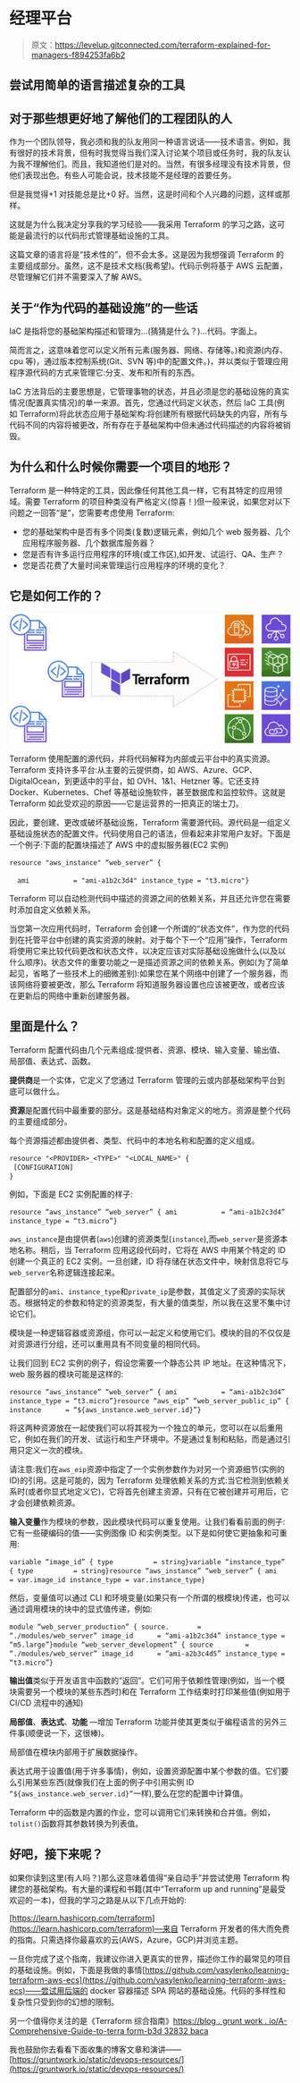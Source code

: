 # 经理平台

> 原文：<https://levelup.gitconnected.com/terraform-explained-for-managers-f894253fa6b2>

## 尝试用简单的语言描述复杂的工具

## 对于那些想更好地了解他们的工程团队的人

作为一个团队领导，我必须和我的队友用同一种语言说话——技术语言。例如，我有很好的技术背景，但有时我觉得当我们深入讨论某个项目或任务时，我的队友认为我不理解他们。而且，我知道他们是对的。当然，有很多经理没有技术背景，但他们表现出色。有些人可能会说，技术技能不是经理的首要任务。

但是我觉得+1 对技能总是比+0 好。当然，这是时间和个人兴趣的问题，这样或那样。

这就是为什么我决定分享我的学习经验——我采用 Terraform 的学习之路，这可能是最流行的以代码形式管理基础设施的工具。

这篇文章的语言将是“技术性的”，但不会太多。这是因为我想强调 Terraform 的主要组成部分。虽然，这不是技术文档(我希望)。代码示例将基于 AWS 云配置，尽管理解它们并不需要深入了解 AWS。

## 关于“作为代码的基础设施”的一些话

IaC 是指将您的基础架构描述和管理为…(猜猜是什么？)…代码。字面上。

简而言之，这意味着您可以定义所有元素(服务器、网络、存储等。)和资源(内存、cpu 等)，通过版本控制系统(Git、SVN 等)中的配置文件。)，并以类似于管理应用程序源代码的方式来管理它:分支、发布和所有的东西。

IaC 方法背后的主要思想是，它管理事物的状态，并且必须是您的基础设施的真实情况(配置真实情况)的单一来源。首先，您通过代码定义状态，然后 IaC 工具(例如 Terraform)将此状态应用于基础架构:将创建所有根据代码缺失的内容，所有与代码不同的内容将被更改，所有存在于基础架构中但未通过代码描述的内容将被销毁。

## 为什么和什么时候你需要一个项目的地形？

Terraform 是一种特定的工具，因此像任何其他工具一样，它有其特定的应用领域。需要 Terraform 的项目种类没有严格定义(惊喜！)但一般来说，如果您对以下问题之一回答“是”，您需要考虑使用 Terraform:

*   您的基础架构中是否有多个同类(复数)逻辑元素，例如几个 web 服务器、几个应用程序服务器、几个数据库服务器？
*   您是否有许多运行应用程序的环境(或工作区),如开发、试运行、QA、生产？
*   您是否花费了大量时间来管理运行应用程序的环境的变化？

## 它是如何工作的？

![](img/82315ac47b8de0f9012864e7c09f216d.png)

Terraform 使用配置的源代码，并将代码解释为内部或云平台中的真实资源。Terraform 支持许多平台:从主要的云提供商，如 AWS、Azure、GCP、DigitalOcean，到更适中的平台，如 OVH、1&1、Hetzner 等。它还支持 Docker、Kubernetes、Chef 等基础设施软件，甚至数据库和监控软件。这就是 Terraform 如此受欢迎的原因——它是运营界的一把真正的瑞士刀。

因此，要创建、更改或破坏基础设施，Terraform 需要源代码。源代码是一组定义基础设施状态的配置文件。代码使用自己的语法，但看起来非常用户友好。下面是一个例子:下面的配置块描述了 AWS 中的虚拟服务器(EC2 实例)

```
resource "aws_instance" “web_server” {

  ami           = "ami-a1b2c3d4" instance_type = "t3.micro"}
```

Terraform 可以自动检测代码中描述的资源之间的依赖关系，并且还允许您在需要时添加自定义依赖关系。

当您第一次应用代码时，Terraform 会创建一个所谓的“状态文件”，作为您的代码到在托管平台中创建的真实资源的映射。对于每个下一个“应用”操作，Terraform 将使用它来比较代码更改和状态文件，以决定应该对实际基础设施做什么(以及以什么顺序)。状态文件的重要功能之一是描述资源之间的依赖关系。例如(为了简单起见，省略了一些技术上的细微差别):如果您在某个网络中创建了一个服务器，而该网络将要被更改，那么 Terraform 将知道服务器设置也应该被更改，或者应该在更新后的网络中重新创建服务器。

## 里面是什么？

Terraform 配置代码由几个元素组成:提供者、资源、模块、输入变量、输出值、局部值、表达式、函数。

**提供商**是一个实体，它定义了您通过 Terraform 管理的云或内部基础架构平台到底可以做什么。

**资源**是配置代码中最重要的部分。这是基础结构对象定义的地方。资源是整个代码的主要组成部分。

每个资源描述都由提供者、类型、代码中的本地名称和配置的定义组成。

```
resource "<PROVIDER>_<TYPE>" "<LOCAL_NAME>" {
 [CONFIGURATION]
}
```

例如，下面是 EC2 实例配置的样子:

```
resource “aws_instance” “web_server” { ami           = “ami-a1b2c3d4” instance_type = “t3.micro”}
```

`aws_instance`是由提供者(`aws`)创建的资源类型(`instance`),而`web_server`是资源本地名称。稍后，当 Terraform 应用这段代码时，它将在 AWS 中用某个特定的 ID 创建一个真正的 EC2 实例。一旦创建，ID 将存储在状态文件中，映射信息将它与`web_server`名称逻辑连接起来。

配置部分的`ami`、`instance_type`和`private_ip`是参数，其值定义了资源的实际状态。根据特定的参数和特定的资源类型，有大量的值类型，所以我在这里不集中讨论它们。

模块是一种逻辑容器或资源组，你可以一起定义和使用它们。模块的目的不仅仅是对资源进行分组，还可以重用具有不同变量的相同代码。

让我们回到 EC2 实例的例子，假设您需要一个静态公共 IP 地址。在这种情况下，web 服务器的模块可能是这样的:

```
resource “aws_instance” “web_server” { ami           = “ami-a1b2c3d4” instance_type = “t3.micro”}resource “aws_eip” “web_server_public_ip” { instance      = “${aws_instance.web_server.id}”}
```

将这两种资源放在一起使我们可以将其视为一个独立的单元，您可以在以后重用它，例如在我们的开发、试运行和生产环境中。不是通过复制和粘贴，而是通过引用只定义一次的模块。

请注意:我们在`aws_eip`资源中指定了一个实例参数作为对另一个资源细节(实例的 ID)的引用。这是可能的，因为 Terraform 处理依赖关系的方式:当它检测到依赖关系时(或者你显式地定义它)，它将首先创建主资源，只有在它被创建并可用后，它才会创建依赖资源。

**输入变量**作为模块的参数，因此模块代码可以重复使用。让我们看看前面的例子:它有一些硬编码的值——实例图像 ID 和实例类型。以下是如何使它更抽象和可重用:

```
variable “image_id” { type          = string}variable “instance_type” { type          = string}resource “aws_instance” “web_server” { ami           = var.image_id instance_type = var.instance_type}
```

然后，变量值可以通过 CLI 和环境变量(如果只有一个所谓的根模块)传递，也可以通过调用模块的块中的显式值传递，例如:

```
module “web_server_production” { source.       = “./modules/web_server” image_id      = “ami-a1b2c3d4” instance_type = “m5.large”}module “web_server_development” { source        = “./modules/web_server” image_id      = “ami-a2b3c4d5” instance_type = “t3.micro”}
```

**输出值**类似于开发语言中函数的“返回”。它们可用于依赖性管理(例如，当一个模块需要另一个模块的某些东西时)和在 Terraform 工作结束时打印某些值(例如用于 CI/CD 流程中的通知)

**局部值**、**表达式**、**功能** —增加 Terraform 功能并使其更类似于编程语言的另外三件事(顺便说一下，这很棒)。

局部值在模块内部用于扩展数据操作。

表达式用于设置值(用于许多事情)，例如，设置资源配置中某个参数的值。它们要么引用某些东西(就像我们在上面的例子中引用实例 ID `“${aws_instance.web_server.id}”`一样),要么在您的配置中计算值。

Terraform 中的函数是内置的作业，您可以调用它们来转换和合并值。例如，`tolist()`函数将其参数转换为列表值。

## 好吧，接下来呢？

如果你读到这里(有人吗？)那么这意味着值得“亲自动手”并尝试使用 Terraform 构建您的基础架构。有大量的课程和书籍(其中“Terraform up and running”是最受欢迎的一本)，但我的学习之路是从以下几点开始的:

[https://learn.hashicorp.com/terraform](https://learn.hashicorp.com/terraform)—来自 Terraform 开发者的伟大而免费的指南。只需选择你最喜欢的云(AWS，Azure，GCP)并浏览主题。

一旦你完成了这个指南，我建议你进入更真实的世界，描述你工作的最常见的项目的基础设施。例如，下面是我做的事情[https://github.com/vasylenko/learning-terraform-aws-ecs](https://github.com/vasylenko/learning-terraform-aws-ecs)——尝试用后端的 docker 容器描述 SPA 网站的基础设施。代码的多样性和复杂性只受到你的幻想的限制。

另一个值得你关注的是《Terraform 综合指南》[https://blog . grunt work . io/A-Comprehensive-Guide-to-terra form-b3d 32832 baca](https://blog.gruntwork.io/a-comprehensive-guide-to-terraform-b3d32832baca)

我也鼓励你去看看下面收集的博客文章和演讲——[https://gruntwork.io/static/devops-resources/](https://gruntwork.io/static/devops-resources/)